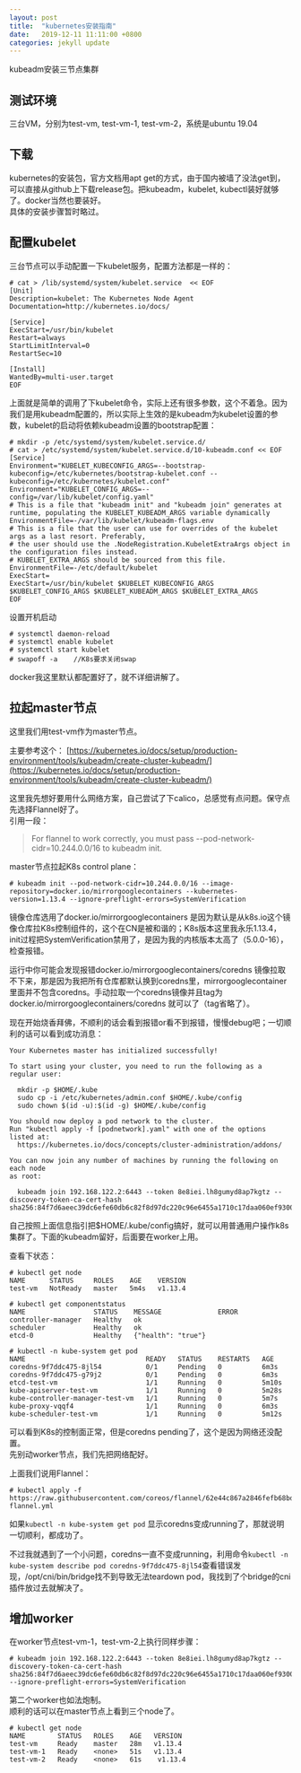 ```yaml
---
layout: post
title:  "kubernetes安装指南"
date:   2019-12-11 11:11:00 +0800
categories: jekyll update
---
```


kubeadm安装三节点集群

## 测试环境

三台VM，分别为test-vm, test-vm-1, test-vm-2，系统是ubuntu 19.04


## 下载

kubernetes的安装包，官方文档用apt get的方式，由于国内被墙了没法get到，可以直接从github上下载release包。把kubeadm，kubelet, kubectl装好就够了。docker当然也要装好。<br />
具体的安装步骤暂时略过。

## 配置kubelet

三台节点可以手动配置一下kubelet服务，配置方法都是一样的：

```
# cat > /lib/systemd/system/kubelet.service  << EOF
[Unit]
Description=kubelet: The Kubernetes Node Agent
Documentation=http://kubernetes.io/docs/

[Service]
ExecStart=/usr/bin/kubelet
Restart=always
StartLimitInterval=0
RestartSec=10

[Install]
WantedBy=multi-user.target
EOF
```

上面就是简单的调用了下kubelet命令，实际上还有很多参数，这个不着急。因为我们是用kubeadm配置的，所以实际上生效的是kubeadm为kubelet设置的参数，kubelet的启动将依赖kubeadm设置的bootstrap配置：

```
# mkdir -p /etc/systemd/system/kubelet.service.d/
# cat > /etc/systemd/system/kubelet.service.d/10-kubeadm.conf << EOF
[Service]
Environment="KUBELET_KUBECONFIG_ARGS=--bootstrap-kubeconfig=/etc/kubernetes/bootstrap-kubelet.conf --kubeconfig=/etc/kubernetes/kubelet.conf"
Environment="KUBELET_CONFIG_ARGS=--config=/var/lib/kubelet/config.yaml"
# This is a file that "kubeadm init" and "kubeadm join" generates at runtime, populating the KUBELET_KUBEADM_ARGS variable dynamically
EnvironmentFile=-/var/lib/kubelet/kubeadm-flags.env
# This is a file that the user can use for overrides of the kubelet args as a last resort. Preferably,
# the user should use the .NodeRegistration.KubeletExtraArgs object in the configuration files instead.
# KUBELET_EXTRA_ARGS should be sourced from this file.
EnvironmentFile=-/etc/default/kubelet
ExecStart=
ExecStart=/usr/bin/kubelet $KUBELET_KUBECONFIG_ARGS $KUBELET_CONFIG_ARGS $KUBELET_KUBEADM_ARGS $KUBELET_EXTRA_ARGS
EOF
```

设置开机启动

```
# systemctl daemon-reload
# systemctl enable kubelet
# systemctl start kubelet
# swapoff -a    //K8s要求关闭swap
```

docker我这里默认都配置好了，就不详细讲解了。


## 拉起master节点

这里我们用test-vm作为master节点。

主要参考这个： [https://kubernetes.io/docs/setup/production-environment/tools/kubeadm/create-cluster-kubeadm/](https://kubernetes.io/docs/setup/production-environment/tools/kubeadm/create-cluster-kubeadm/)

这里我先想好要用什么网络方案，自己尝试了下calico，总感觉有点问题。保守点先选择Flannel好了。<br />
引用一段：

> For flannel to work correctly, you must pass --pod-network-cidr=10.244.0.0/16 to kubeadm init.


master节点拉起K8s control plane：

```
# kubeadm init --pod-network-cidr=10.244.0.0/16 --image-repository=docker.io/mirrorgooglecontainers --kubernetes-version=1.13.4 --ignore-preflight-errors=SystemVerification
```

镜像仓库选用了docker.io/mirrorgooglecontainers 是因为默认是从k8s.io这个镜像仓库拉K8s控制组件的，这个在CN是被和谐的；K8s版本这里我永乐1.13.4，init过程把SystemVerification禁用了，是因为我的内核版本太高了（5.0.0-16），检查报错。

运行中你可能会发现报错docker.io/mirrorgooglecontainers/coredns 镜像拉取不下来，那是因为我把所有仓库都默认换到coredns里，mirrorgooglecontainer里面并不包含coredns。手动拉取一个coredns镜像并且tag为docker.io/mirrorgooglecontainers/coredns 就可以了（tag省略了）。

现在开始烧香拜佛，不顺利的话会看到报错or看不到报错，慢慢debug吧；一切顺利的话可以看到成功消息：

```
Your Kubernetes master has initialized successfully!

To start using your cluster, you need to run the following as a regular user:

  mkdir -p $HOME/.kube
  sudo cp -i /etc/kubernetes/admin.conf $HOME/.kube/config
  sudo chown $(id -u):$(id -g) $HOME/.kube/config

You should now deploy a pod network to the cluster.
Run "kubectl apply -f [podnetwork].yaml" with one of the options listed at:
  https://kubernetes.io/docs/concepts/cluster-administration/addons/

You can now join any number of machines by running the following on each node
as root:

  kubeadm join 192.168.122.2:6443 --token 8e8iei.lh8gumyd8ap7kgtz --discovery-token-ca-cert-hash sha256:84f7d6aeec39dc6efe60db6c82f8d97dc220c96e6455a1710c17daa060ef9300
```

自己按照上面信息指引把$HOME/.kube/config搞好，就可以用普通用户操作k8s集群了。下面的kubeadm留好，后面要在worker上用。

查看下状态：

```
# kubectl get node
NAME      STATUS     ROLES    AGE    VERSION
test-vm   NotReady   master   5m4s   v1.13.4

# kubectl get componentstatus
NAME                 STATUS    MESSAGE              ERROR
controller-manager   Healthy   ok                   
scheduler            Healthy   ok                   
etcd-0               Healthy   {"health": "true"}  

# kubectl -n kube-system get pod
NAME                              READY   STATUS    RESTARTS   AGE
coredns-9f7ddc475-8jl54           0/1     Pending   0          6m3s
coredns-9f7ddc475-g79j2           0/1     Pending   0          6m3s
etcd-test-vm                      1/1     Running   0          5m10s
kube-apiserver-test-vm            1/1     Running   0          5m28s
kube-controller-manager-test-vm   1/1     Running   0          5m7s
kube-proxy-vqqf4                  1/1     Running   0          6m3s
kube-scheduler-test-vm            1/1     Running   0          5m12s
```

可以看到K8s的控制面正常，但是coredns pending了，这个是因为网络还没配置。<br />
先别动worker节点，我们先把网络配好。

上面我们说用Flannel：

```
# kubectl apply -f https://raw.githubusercontent.com/coreos/flannel/62e44c867a2846fefb68bd5f178daf4da3095ccb/Documentation/kube-flannel.yml
```

如果`kubectl -n kube-system get pod` 显示coredns变成running了，那就说明一切顺利，都成功了。

不过我就遇到了一个小问题，coredns一直不变成running，利用命令`kubectl -n kube-system describe pod coredns-9f7ddc475-8jl54`查看错误发现，/opt/cni/bin/bridge找不到导致无法teardown pod，我找到了个bridge的cni插件放过去就解决了。

## 增加worker

在worker节点test-vm-1，test-vm-2上执行同样步骤：

```
# kubeadm join 192.168.122.2:6443 --token 8e8iei.lh8gumyd8ap7kgtz --discovery-token-ca-cert-hash sha256:84f7d6aeec39dc6efe60db6c82f8d97dc220c96e6455a1710c17daa060ef9300 --ignore-preflight-errors=SystemVerification
```

第二个worker也如法炮制。<br />
顺利的话可以在master节点上看到三个node了。

```
# kubectl get node
NAME        STATUS   ROLES    AGE   VERSION
test-vm     Ready    master   28m   v1.13.4
test-vm-1   Ready    <none>   51s   v1.13.4
test-vm-2   Ready    <none>   61s    v1.13.4
```

